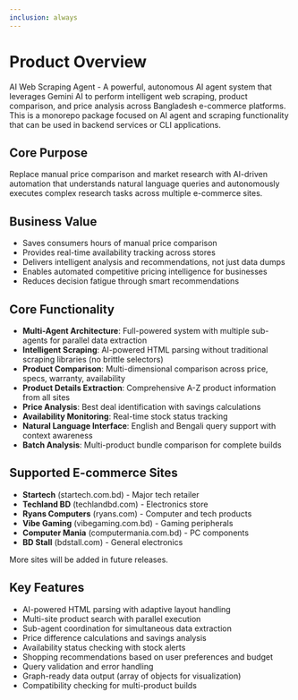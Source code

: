 ```yaml
---
inclusion: always
---
```


# Product Overview

AI Web Scraping Agent - A powerful, autonomous AI agent system that leverages Gemini AI to perform intelligent web scraping, product comparison, and price analysis across Bangladesh e-commerce platforms. This is a monorepo package focused on AI agent and scraping functionality that can be used in backend services or CLI applications.

## Core Purpose

Replace manual price comparison and market research with AI-driven automation that understands natural language queries and autonomously executes complex research tasks across multiple e-commerce sites.

## Business Value

- Saves consumers hours of manual price comparison
- Provides real-time availability tracking across stores
- Delivers intelligent analysis and recommendations, not just data dumps
- Enables automated competitive pricing intelligence for businesses
- Reduces decision fatigue through smart recommendations

## Core Functionality

- **Multi-Agent Architecture**: Full-powered system with multiple sub-agents for parallel data extraction
- **Intelligent Scraping**: AI-powered HTML parsing without traditional scraping libraries (no brittle selectors)
- **Product Comparison**: Multi-dimensional comparison across price, specs, warranty, availability
- **Product Details Extraction**: Comprehensive A-Z product information from all sites
- **Price Analysis**: Best deal identification with savings calculations
- **Availability Monitoring**: Real-time stock status tracking
- **Natural Language Interface**: English and Bengali query support with context awareness
- **Batch Analysis**: Multi-product bundle comparison for complete builds

## Supported E-commerce Sites

- **Startech** (startech.com.bd) - Major tech retailer
- **Techland BD** (techlandbd.com) - Electronics store
- **Ryans Computers** (ryans.com) - Computer and tech products
- **Vibe Gaming** (vibegaming.com.bd) - Gaming peripherals
- **Computer Mania** (computermania.com.bd) - PC components
- **BD Stall** (bdstall.com) - General electronics

More sites will be added in future releases.

## Key Features

- AI-powered HTML parsing with adaptive layout handling
- Multi-site product search with parallel execution
- Sub-agent coordination for simultaneous data extraction
- Price difference calculations and savings analysis
- Availability status checking with stock alerts
- Shopping recommendations based on user preferences and budget
- Query validation and error handling
- Graph-ready data output (array of objects for visualization)
- Compatibility checking for multi-product builds
